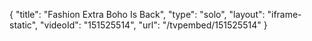 {
    "title": "Fashion Extra  Boho Is Back",
    "type": "solo",
    "layout": "iframe-static",
    "videoId": "151525514",
    "url": "\/tvpembed\/151525514"
}
